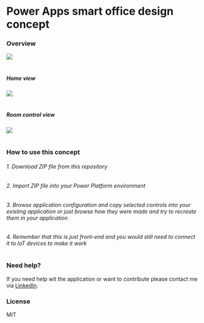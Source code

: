 # Power Apps smart office design concept

### Overview

![](https://s4.gifyu.com/images/power-apps-smart-office.gif)
#
##### Home view
![](https://s1.gifyu.com/images/power-apps-smart-office-edit.png)
#
##### Room control view
![](https://s4.gifyu.com/images/power-apps-smart-office-edit2.png)
#
#
### How to use this concept
###### 1. Download ZIP file from this repository
######  2. Import ZIP file into your Power Platform environment
######  3. Browse application configuration and copy selected controls into your existing application or just browse how they were made and try to recreate them in your application
######  4. Remember that this is just front-end and you would still need to connect it to IoT devices to make it work
#
#
### Need help?
If you need help wit the application or want to contribute please contact me via [LinkedIn](https://www.linkedin.com/in/marek-pikosz/).

### License
MIT
